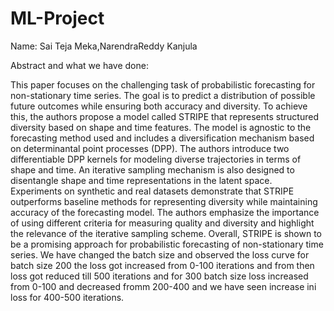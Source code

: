 # ML-Project
Name: Sai Teja Meka,NarendraReddy Kanjula

Abstract and what we have done:

This paper focuses on the challenging task of probabilistic forecasting for non-stationary time series. The goal is to predict a distribution of possible future outcomes while ensuring both accuracy and diversity. To achieve this, the authors propose a model called STRIPE that represents structured diversity based on shape and time features. The model is agnostic to the forecasting method used and includes a diversification mechanism based on determinantal point processes (DPP). The authors introduce two differentiable DPP kernels for modeling diverse trajectories in terms of shape and time. An iterative sampling mechanism is also designed to disentangle shape and time representations in the latent space. Experiments on synthetic and real datasets demonstrate that STRIPE outperforms baseline methods for representing diversity while maintaining accuracy of the forecasting model. The authors emphasize the importance of using different criteria for measuring quality and diversity and highlight the relevance of the iterative sampling scheme. Overall, STRIPE is shown to be a promising approach for probabilistic forecasting of non-stationary time series. We have changed the batch size and observed the loss curve for batch size 200 the loss got increased from 0-100 iterations and from then loss got reduced till 500 iterations and for 300 batch size loss increased from 0-100 and decreased fromm 200-400 and we have seen increase ini loss for 400-500 iterations.
